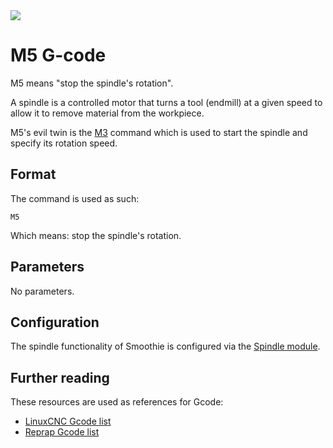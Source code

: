 <img src="https://th.bing.com/th/id/OIP.-nkOxIVu8VeIZ5WpaKR46gHaEk?rs=1&pid=ImgDetMain" >

# M5 G-code

M5 means "stop the spindle's rotation".

A spindle is a controlled motor that turns a tool (endmill) at a given speed to allow it to remove material from the workpiece.

M5's evil twin is the [M3](m3.md) command which is used to start the spindle and specify its rotation speed.

## Format

The command is used as such:

```gcode
M5
```

Which means: stop the spindle's rotation.

## Parameters

No parameters.

## Configuration

The spindle functionality of Smoothie is configured via the [Spindle module](spindle-module.md).

## Further reading

These resources are used as references for Gcode:
- [LinuxCNC Gcode list](http://linuxcnc.org/docs/html/gcode.html)
- [Reprap Gcode list](http://reprap.org/wiki/G-code)
